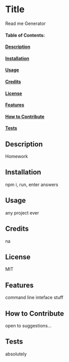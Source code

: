 # Title

Read me Generator

#### Table of Contents:

#### [Description](#description)

#### [Installation](#installation)

#### [Usage](#usage)

#### [Credits](#credits)

#### [License](#license)

#### [Features](#features)

#### [How to Contribute](#contribute)

#### [Tests](#tests)

## Description

Homework

## Installation

npm i, run, enter answers

## Usage

any project ever

## Credits

na

## License

MIT

## Features

command line inteface stuff

## How to Contribute

open to suggestions...

## Tests

absolutely
